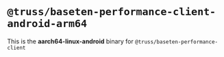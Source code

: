 # `@truss/baseten-performance-client-android-arm64`

This is the **aarch64-linux-android** binary for `@truss/baseten-performance-client`
